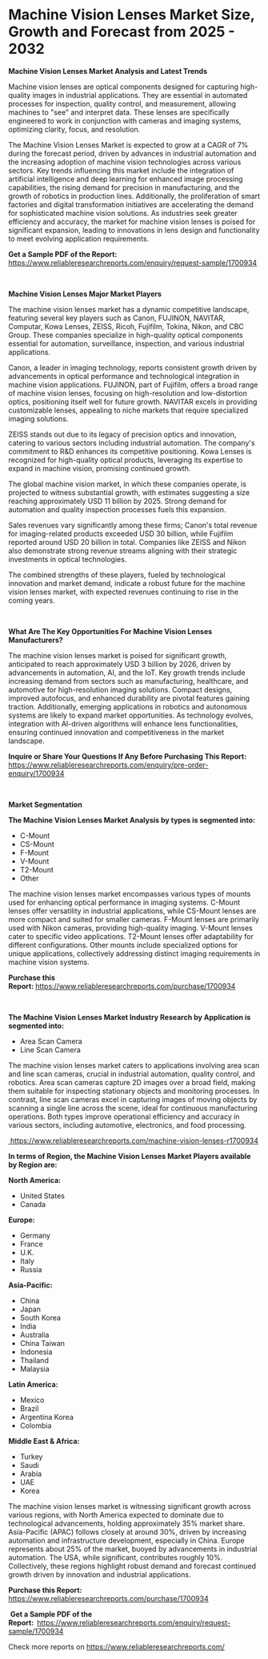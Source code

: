 <p><h1>Machine Vision Lenses Market Size, Growth and Forecast from 2025 - 2032</h1></p><p><strong>Machine Vision Lenses Market Analysis and Latest Trends</strong></p>
<p><p>Machine vision lenses are optical components designed for capturing high-quality images in industrial applications. They are essential in automated processes for inspection, quality control, and measurement, allowing machines to "see" and interpret data. These lenses are specifically engineered to work in conjunction with cameras and imaging systems, optimizing clarity, focus, and resolution.</p><p>The Machine Vision Lenses Market is expected to grow at a CAGR of 7% during the forecast period, driven by advances in industrial automation and the increasing adoption of machine vision technologies across various sectors. Key trends influencing this market include the integration of artificial intelligence and deep learning for enhanced image processing capabilities, the rising demand for precision in manufacturing, and the growth of robotics in production lines. Additionally, the proliferation of smart factories and digital transformation initiatives are accelerating the demand for sophisticated machine vision solutions. As industries seek greater efficiency and accuracy, the market for machine vision lenses is poised for significant expansion, leading to innovations in lens design and functionality to meet evolving application requirements.</p></p>
<p><strong>Get a Sample PDF of the Report:&nbsp;</strong> <a href="https://www.reliableresearchreports.com/enquiry/request-sample/1700934?utm_campaign=2290&utm_medium=2&utm_source=Github&utm_content=ia&utm_term=27032025&utm_id=machine-vision-lenses">https://www.reliableresearchreports.com/enquiry/request-sample/1700934</a></p>
<p>&nbsp;</p>
<p><strong>Machine Vision Lenses Major Market Players</strong></p>
<p><p>The machine vision lenses market has a dynamic competitive landscape, featuring several key players such as Canon, FUJINON, NAVITAR, Computar, Kowa Lenses, ZEISS, Ricoh, Fujifilm, Tokina, Nikon, and CBC Group. These companies specialize in high-quality optical components essential for automation, surveillance, inspection, and various industrial applications.</p><p>Canon, a leader in imaging technology, reports consistent growth driven by advancements in optical performance and technological integration in machine vision applications. FUJINON, part of Fujifilm, offers a broad range of machine vision lenses, focusing on high-resolution and low-distortion optics, positioning itself well for future growth. NAVITAR excels in providing customizable lenses, appealing to niche markets that require specialized imaging solutions.</p><p>ZEISS stands out due to its legacy of precision optics and innovation, catering to various sectors including industrial automation. The company's commitment to R&D enhances its competitive positioning. Kowa Lenses is recognized for high-quality optical products, leveraging its expertise to expand in machine vision, promising continued growth.</p><p>The global machine vision market, in which these companies operate, is projected to witness substantial growth, with estimates suggesting a size reaching approximately USD 11 billion by 2025. Strong demand for automation and quality inspection processes fuels this expansion. </p><p>Sales revenues vary significantly among these firms; Canon's total revenue for imaging-related products exceeded USD 30 billion, while Fujifilm reported around USD 20 billion in total. Companies like ZEISS and Nikon also demonstrate strong revenue streams aligning with their strategic investments in optical technologies.</p><p>The combined strengths of these players, fueled by technological innovation and market demand, indicate a robust future for the machine vision lenses market, with expected revenues continuing to rise in the coming years.</p></p>
<p>&nbsp;</p>
<p><strong>What Are The Key Opportunities For Machine Vision Lenses Manufacturers?</strong></p>
<p><p>The machine vision lenses market is poised for significant growth, anticipated to reach approximately USD 3 billion by 2026, driven by advancements in automation, AI, and the IoT. Key growth trends include increasing demand from sectors such as manufacturing, healthcare, and automotive for high-resolution imaging solutions. Compact designs, improved autofocus, and enhanced durability are pivotal features gaining traction. Additionally, emerging applications in robotics and autonomous systems are likely to expand market opportunities. As technology evolves, integration with AI-driven algorithms will enhance lens functionalities, ensuring continued innovation and competitiveness in the market landscape.</p></p>
<p><strong>Inquire or Share Your Questions If Any Before Purchasing This Report:</strong> <a href="https://www.reliableresearchreports.com/enquiry/pre-order-enquiry/1700934?utm_campaign=2290&utm_medium=2&utm_source=Github&utm_content=ia&utm_term=27032025&utm_id=machine-vision-lenses">https://www.reliableresearchreports.com/enquiry/pre-order-enquiry/1700934</a></p>
<p>&nbsp;</p>
<p><strong>Market Segmentation</strong></p>
<p><strong>The Machine Vision Lenses Market Analysis by types is segmented into:</strong></p>
<p><ul><li>C-Mount</li><li>CS-Mount</li><li>F-Mount</li><li>V-Mount</li><li>T2-Mount</li><li>Other</li></ul></p>
<p><p>The machine vision lenses market encompasses various types of mounts used for enhancing optical performance in imaging systems. C-Mount lenses offer versatility in industrial applications, while CS-Mount lenses are more compact and suited for smaller cameras. F-Mount lenses are primarily used with Nikon cameras, providing high-quality imaging. V-Mount lenses cater to specific video applications. T2-Mount lenses offer adaptability for different configurations. Other mounts include specialized options for unique applications, collectively addressing distinct imaging requirements in machine vision systems.</p></p>
<p><strong>Purchase this Report:&nbsp;</strong><a href="https://www.reliableresearchreports.com/purchase/1700934?utm_campaign=2290&utm_medium=2&utm_source=Github&utm_content=ia&utm_term=27032025&utm_id=machine-vision-lenses">https://www.reliableresearchreports.com/purchase/1700934</a></p>
<p>&nbsp;</p>
<p><strong>The Machine Vision Lenses Market Industry Research by Application is segmented into:</strong></p>
<p><ul><li>Area Scan Camera</li><li>Line Scan Camera</li></ul></p>
<p><p>The machine vision lenses market caters to applications involving area scan and line scan cameras, crucial in industrial automation, quality control, and robotics. Area scan cameras capture 2D images over a broad field, making them suitable for inspecting stationary objects and monitoring processes. In contrast, line scan cameras excel in capturing images of moving objects by scanning a single line across the scene, ideal for continuous manufacturing operations. Both types improve operational efficiency and accuracy in various sectors, including automotive, electronics, and food processing.</p></p>
<p><a href="https://www.reliableresearchreports.com/machine-vision-lenses-r1700934?utm_campaign=2290&utm_medium=2&utm_source=Github&utm_content=ia&utm_term=27032025&utm_id=machine-vision-lenses">&nbsp;https://www.reliableresearchreports.com/machine-vision-lenses-r1700934</a></p>
<p><strong>In terms of Region, the Machine Vision Lenses Market Players available by Region are:</strong></p>
<p>
    <p> <strong> North America: </strong>
        <ul>
            <li>United States</li>
            <li>Canada</li>
        </ul>
        </p> 
    <p> <strong> Europe: </strong>
        <ul>
            <li>Germany</li>
            <li>France</li>
            <li>U.K.</li>
            <li>Italy</li>
            <li>Russia</li>
        </ul>
        </p> 
    <p> <strong> Asia-Pacific: </strong>
        <ul>
            <li>China</li>
            <li>Japan</li>
            <li>South Korea</li>
            <li>India</li>
            <li>Australia</li>
            <li>China Taiwan</li>
            <li>Indonesia</li>
            <li>Thailand</li>
            <li>Malaysia</li>
        </ul>
        </p> 
    <p> <strong> Latin America: </strong>
        <ul>
            <li>Mexico</li>
            <li>Brazil</li>
            <li>Argentina Korea</li>
            <li>Colombia</li>
        </ul>
        </p> 
    <p> <strong> Middle East & Africa: </strong>
        <ul>
            <li>Turkey</li>
            <li>Saudi</li>
            <li>Arabia</li>
            <li>UAE</li>
            <li>Korea</li>
        </ul>
    </p>
    </p>
<p><p>The machine vision lenses market is witnessing significant growth across various regions, with North America expected to dominate due to technological advancements, holding approximately 35% market share. Asia-Pacific (APAC) follows closely at around 30%, driven by increasing automation and infrastructure development, especially in China. Europe represents about 25% of the market, buoyed by advancements in industrial automation. The USA, while significant, contributes roughly 10%. Collectively, these regions highlight robust demand and forecast continued growth driven by innovation and industrial applications.</p></p>
<p><strong>Purchase this Report: </strong><a href="https://www.reliableresearchreports.com/purchase/1700934?utm_campaign=2290&utm_medium=2&utm_source=Github&utm_content=ia&utm_term=27032025&utm_id=machine-vision-lenses">https://www.reliableresearchreports.com/purchase/1700934</a></p>
<p>&nbsp;<strong>Get a Sample PDF of the Report:&nbsp;&nbsp;</strong><a href="https://www.reliableresearchreports.com/enquiry/request-sample/1700934?utm_campaign=2290&utm_medium=2&utm_source=Github&utm_content=ia&utm_term=27032025&utm_id=machine-vision-lenses">https://www.reliableresearchreports.com/enquiry/request-sample/1700934</a></p>
<p><strong></strong></p>
<p>Check more reports on <a href="https://www.reliableresearchreports.com/?utm_campaign=2290&utm_medium=2&utm_source=Github&utm_content=ia&utm_term=27032025&utm_id=machine-vision-lenses">https://www.reliableresearchreports.com/</a></p>